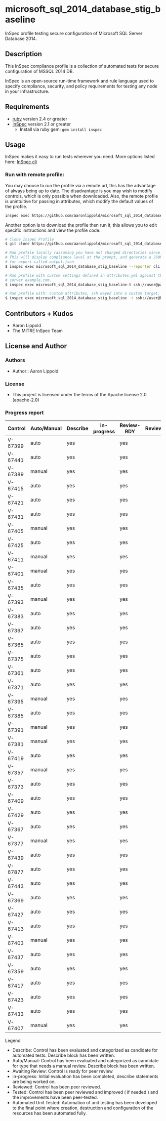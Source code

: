 # microsoft_sql_2014_database_stig_baseline

InSpec profile testing secure configuration of Microsoft SQL Server Database 2014.

## Description

This InSpec compliance profile is a collection of automated tests for secure configuration of MSSQL 2014 DB.

InSpec is an open-source run-time framework and rule language used to specify compliance, security, and policy requirements for testing any node in your infrastructure.

## Requirements

- [ruby](https://www.ruby-lang.org/en/) version 2.4  or greater
- [InSpec](http://inspec.io/) version 2.1  or greater
    - Install via ruby gem: `gem install inspec`

## Usage
InSpec makes it easy to run tests wherever you need. More options listed here: [InSpec cli](http://inspec.io/docs/reference/cli/)

### Run with remote profile:
You may choose to run the profile via a remote url, this has the advantage of always being up to date.
The disadvantage is you may wish to modify controls, which is only possible when downloaded.
Also, the remote profile is unintuitive for passing in attributes, which modify the default values of the profile.
``` bash
inspec exec https://github.com/aaronlippold/microsoft_sql_2014_database_stig_baseline/archive/master.tar.gz
```

Another option is to download the profile then run it, this allows you to edit specific instructions and view the profile code.
``` bash
# Clone Inspec Profile
$ git clone https://github.com/aaronlippold/microsoft_sql_2014_database_stig_baseline.git

# Run profile locally (assuming you have not changed directories since cloning)
# This will display compliance level at the prompt, and generate a JSON file 
# for export called output.json
$ inspec exec microsoft_sql_2014_database_stig_baseline --reporter cli json:output.json

# Run profile with custom settings defined in attributes.yml against the target 
# server example.com. 
$ inspec exec microsoft_sql_2014_database_stig_baseline-t ssh://user@password:example.com --attrs attributes.yml --reporter cli json:output.json

# Run profile with: custom attributes, ssh keyed into a custom target, and sudo.
$ inspec exec microsoft_sql_2014_database_stig_baseline -t ssh://user@hostname -i /path/to/key --sudo --attrs attributes.yml --reporter cli json:output.json
```


## Contributors + Kudos

- Aaron Lippold
- The MITRE InSpec Team

## License and Author

### Authors

- Author:: Aaron Lippold

### License 

* This project is licensed under the terms of the Apache license 2.0 (apache-2.0)

### Progress report
|Control|Auto/Manual|Describe|in-progress|Review-RDY|Reviewed|Tested|Automated Unit Tests|
|--------|----------|----------|----------|----------|----------|----------|------------|
|V-67399|   auto   |yes|   |yes| | | |
|V-67441|   auto   |yes|   |yes| | | |
|V-67389|  manual  |yes|   |yes| | | |
|V-67415|   auto   |yes|   |yes| | | |
|V-67421|   auto   |yes|   |yes| | | |
|V-67431|   auto   |yes|   |yes| | | |
|V-67405|  manual  |yes|   |yes| | | |
|V-67425|   auto   |yes|   |yes| | | |
|V-67411|  manual  |yes|   |yes| | | |
|V-67401|  manual  |yes|   |yes| | | |
|V-67435|   auto   |yes|   |yes| | | |
|V-67393|  manual  |yes|   |yes| | | |
|V-67383|   auto   |yes|   |yes| | | |
|V-67397|   auto   |yes|   |yes| | | |
|V-67365|   auto   |yes|   |yes| | | |
|V-67375|   auto   |yes|   |yes| | | |
|V-67361|   auto   |yes|   |yes| | | |
|V-67371|   auto   |yes|   |yes| | | |
|V-67395|  manual  |yes|   |yes| | | |
|V-67385|   auto   |yes|   |yes| | | |
|V-67391|  manual  |yes|   |yes| | | |
|V-67381|  manual  |yes|   |yes| | | |
|V-67419|   auto   |yes|   |yes| | | |
|V-67357|  manual  |yes|   |yes| | | |
|V-67373|   auto   |yes|   |yes| | | |
|V-67409|   auto   |yes|   |yes| | | |
|V-67429|   auto   |yes|   |yes| | | |
|V-67367|   auto   |yes|   |yes| | | |
|V-67377|  manual  |yes|   |yes| | | |
|V-67439|   auto   |yes|   |yes| | | |
|V-67877|   auto   |yes|   |yes| | | |
|V-67443|   auto   |yes|   |yes| | | |
|V-67369|   auto   |yes|   |yes| | | |
|V-67427|   auto   |yes|   |yes| | | |
|V-67413|   auto   |yes|   |yes| | | |
|V-67403|  manual  |yes|   |yes| | | |
|V-67437|   auto   |yes|   |yes| | | |
|V-67359|   auto   |yes|   |yes| | | |
|V-67417|   auto   |yes|   |yes| | | |
|V-67423|   auto   |yes|   |yes| | | |
|V-67433|   auto   |yes|   |yes| | | |
|V-67407|  manual  |yes|   |yes| | | |

 
Legend
- Describe: Control has been evaluated and categorized as candidate for automated tests. Describe block has been written.
- Auto/Manual: Control has been evaluated and categorized as candidate for type that needs a manual review. Describe block has been written.
- Awaiting Review: Control is ready for peer review.
- in-progress: Initial evaluation has been completed, describe statements are being worked on.
- Reviewed: Control has been peer reviewed.
- Tested: Control has been peer reviewed and improved ( if needed ) and the improvements have been peer-tested.
- Automated Unit Tested: Automation of unit testing has been developed to the final point where creation, destruction and configuration of the resources has been automated fully.

